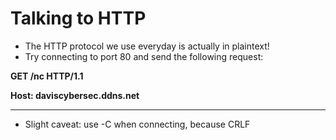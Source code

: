 # Talking to HTTP

- The HTTP protocol we use everyday is actually in plaintext!
- Try connecting to port 80 and send the following request:

**GET /nc HTTP/1.1**

**Host: daviscybersec.ddns.net**

****

- Slight caveat: use -C when connecting, because CRLF